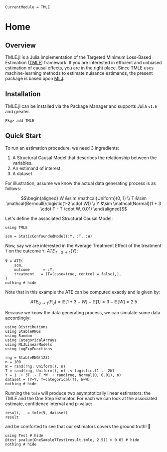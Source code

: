 ```@meta
CurrentModule = TMLE
```

# Home

## Overview

TMLE.jl is a Julia implementation of the Targeted Minimum Loss-Based Estimation ([TMLE](https://link.springer.com/book/10.1007/978-1-4419-9782-1)) framework. If you are interested in efficient and unbiased estimation of causal effects, you are in the right place. Since TMLE uses machine-learning methods to estimate nuisance estimands, the present package is based upon [MLJ](https://alan-turing-institute.github.io/MLJ.jl/dev/).

## Installation

TMLE.jl can be installed via the Package Manager and supports Julia `v1.6` and greater.

```Pkg
Pkg> add TMLE
```

## Quick Start

To run an estimation procedure, we need 3 ingredients:

1. A Structural Causal Model that describes the relationship between the variables.
2. An estimand of interest
3. A dataset

For illustration, assume we know the actual data generating process is as follows:

```math
\begin{aligned}
W  &\sim \mathcal{Uniform}(0, 1) \\
T  &\sim \mathcal{Bernoulli}(logistic(1-2 \cdot W)) \\
Y  &\sim \mathcal{Normal}(1 + 3 \cdot T - T \cdot W, 0.01)
\end{aligned}
```

Let's define the associated Structural Causal Model:

```@example quick-start
using TMLE

scm = StaticConfoundedModel(:Y, :T, :W)
```

Now, say we are interested in the Average Treatment Effect of the treatment ``T`` on the outcome ``Y``: $ATE_{T:0 \rightarrow 1}(Y)$:

```@example quick-start
Ψ = ATE(
    scm,
    outcome      = :Y,
    treatment   = (T=(case=true, control = false),),
)
nothing # hide
```

Note that in this example the ATE can be computed exactly and is given by:

```math
ATE_{0 \rightarrow 1}(P_0) = \mathbb{E}[1 + 3 - W] - \mathbb{E}[1] = 3 - \mathbb{E}[W] = 2.5
```

Because we know the data generating process, we can simulate some data accordingly:

```@example quick-start
using Distributions
using StableRNGs
using Random
using CategoricalArrays
using MLJLinearModels
using LogExpFunctions

rng = StableRNG(123)
n = 100
W = rand(rng, Uniform(), n)
T = rand(rng, Uniform(), n) .< logistic.(1 .- 2W)
Y = 1 .+ 3T .- T.*W .+ rand(rng, Normal(0, 0.01), n)
dataset = (Y=Y, T=categorical(T), W=W)
nothing # hide
```

Running the `tmle` will produce two asymptotically linear estimators: the TMLE and the One Step Estimator. For each we can look at the associated estimate, confidence interval and p-value:

```@example quick-start
result, _ = tmle(Ψ, dataset)
result
```

and be comforted to see that our estimators covers the ground truth! 🥳

```@example quick-start
using Test # hide
@test pvalue(OneSampleTTest(result.tmle, 2.5)) > 0.05 # hide
nothing # hide
```
